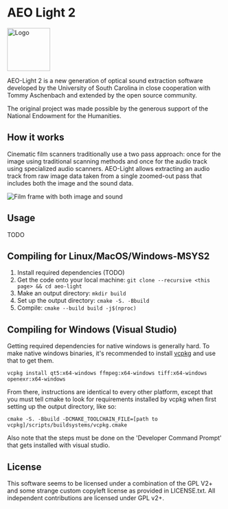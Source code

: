 AEO Light 2
===========

<img src="docs/aeolight.png" alt="Logo" width="100px">

AEO-Light 2 is a new generation of optical sound extraction software developed by the University of South Carolina in close cooperation with Tommy Aschenbach and extended by the open source community.

The original project was made possible by the generous support of the National Endowment for the Humanities.

How it works
------------

Cinematic film scanners traditionally use a two pass approach: once for the image using traditional scanning methods and once for the audio track using specialized audio scanners. AEO-Light allows extracting an audio track from raw image data taken from a single zoomed-out pass that includes both the image and the sound data.

![Film frame with both image and sound](docs/WIS66-179_MLK-lighter-thumb.png)

Usage
-----

TODO

Compiling for Linux/MacOS/Windows-MSYS2
---------------------------------------

1. Install required dependencies (TODO)
2. Get the code onto your local machine: `git clone --recursive <this page> && cd aeo-light`
3. Make an output directory: `mkdir build`
4. Set up the output directory: `cmake -S. -Bbuild`
5. Compile: `cmake --build build -j$(nproc)`

Compiling for Windows (Visual Studio)
-------------------------------------

Getting required dependencies for native windows is generally hard. To make native windows binaries, it's recommended to install [vcpkg](https://vcpkg.io/en/getting-started.html) and use that to get them.

`vcpkg install qt5:x64-windows ffmpeg:x64-windows tiff:x64-windows openexr:x64-windows`

From there, instructions are identical to every other platform, except that you must tell cmake to look for requirements installed by vcpkg when first setting up the output directory, like so:

`cmake -S. -Bbuild -DCMAKE_TOOLCHAIN_FILE=[path to vcpkg]/scripts/buildsystems/vcpkg.cmake`

Also note that the steps must be done on the 'Developer Command Prompt' that gets installed with visual studio.

License
-------

This software seems to be licensed under a combination of the GPL V2+ and some strange custom copyleft license as provided in LICENSE.txt. All independent contributions are licensed under GPL v2+.
